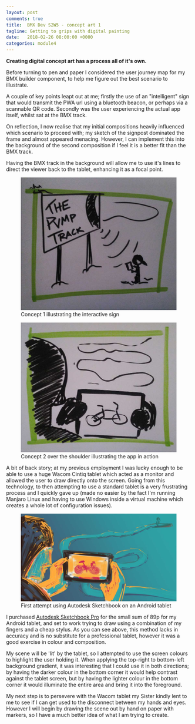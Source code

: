 ```yaml
---
layout: post
comments: true
title:  BMX Dev S2W5 - concept art 1
tagline: Getting to grips with digital painting
date:   2018-02-26 08:00:00 +0000
categories: module4
---
```


**Creating digital concept art has a process all of it's own.**

Before turning to pen and paper I considered the user journey map for my BMX builder component, to help me figure out the best scenario to illustrate.

A couple of key points leapt out at me; firstly the use of an "intelligent" sign that would transmit the PWA url using a bluetooth beacon, or perhaps via a scannable QR code. Secondly was the user experiencing the actual app itself, whilst sat at the BMX track.

On reflection, I now realise that my initial compositions heavily influenced which scenario to proceed with; my sketch of the signpost dominated the frame and almost appeared menacing. However, I can implement this into the background of the second composition if I feel it is a better fit than the BMX track.


Having the BMX track in the background will allow me to use it's lines to direct the viewer back to the tablet, enhancing it as a focal point.

<figure class="half">
	<img src="/media/2018-02-26/2018-02-26_concept-sign.jpg" />
	<figcaption>
		Concept 1 illustrating the interactive sign
	</figcaption>
</figure>
<figure class="halflast">
	<img src="/media/2018-02-26/2018-02-26_concept-shoulder.jpg" />
	<figcaption>
		Concept 2 over the shoulder illustrating the app in action
	</figcaption>
</figure>

A bit of back story; at my previous employment I was lucky enough to be able to use a huge Wacom Cintiq tablet which acted as a monitor and allowed the user to draw directly onto the screen. Going from this technology, to then attempting to use a standard tablet is a very frustrating process and I quickly gave up (made no easier by the fact I'm running Manjaro Linux and having to use Windows inside a virtual machine which creates a whole lot of configuration issues).

<figure>
	<img src="/media/2018-02-26/2018-02-26_tablet-painting.jpg" />
	<figcaption>
		First attempt using Autodesk Sketchbook on an Android tablet
	</figcaption>
</figure>

I purchased [Autodesk Sketchbook Pro](https://play.google.com/store/apps/details?id=com.adsk.sketchbook&hl=en_GB) for the small sum of 89p for my Android tablet, and set to work trying to draw using a combination of my fingers and a cheap stylus. As you can see above, this method lacks in accuracy and is no substitute for a professional tablet, however it was a good exercise in colour and composition.

My scene will be 'lit' by the tablet, so I attempted to use the screen colours to highlight the user holding it. When applying the top-right to bottom-left background gradient, it was interesting that I could use it in both directions; by having the darker colour in the bottom corner it would help contrast against the tablet screen, but by having the lighter colour in the bottom corner it would illuminate the entire area and bring it into the foreground.

My next step is to persevere with the Wacom tablet my Sister kindly lent to me to see if I can get used to the disconnect between my hands and eyes. However I will begin by drawing the scene out by hand on paper with markers, so I have a much better idea of what I am trying to create.

